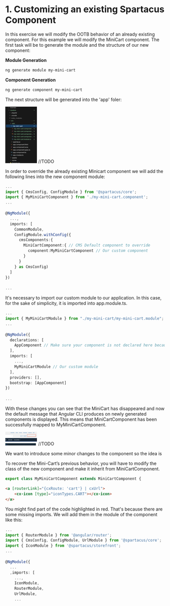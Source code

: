# 1. Customizing an existing Spartacus Component

In this exercise we will modify the OOTB behavior of an already existing component. For this example we will modify the MiniCart component. The first task will be to generate the module and the structure of our new component:

**Module Generation**

```bash
ng generate module my-mini-cart
```

**Component Generation**

```bash
ng generate component my-mini-cart
```

The next structure will be generated into the 'app' foler:

<img src="../media/1-1.png" alt="Folder structure" width="100px" /> //TODO

In order to override the already existing Minicart component we will add the following lines into the new component module:

```ts
...
import { CmsConfig, ConfigModule } from '@spartacus/core';
import { MyMiniCartComponent } from './my-mini-cart.component';
...

@NgModule({
  ...,
  imports: [
    CommonModule,
    ConfigModule.withConfig({
      cmsComponents:{
        MiniCartComponent:{ // CMS Default component to override
          component:MyMiniCartComponent // Our custom component
        }
      }
    } as CmsConfig)
  ]
})

...
```

It's necessary to import our custom module to our application. In this case, for the sake of simplicity, it is imported into app.module.ts.

```ts
...
import { MyMiniCartModule } from "./my-mini-cart/my-mini-cart.module";
...

@NgModule({
  declarations: [
    AppComponent // Make sure your component is not declared here because it will cause an error. This might happen if you generate the component before the module
  ],
  imports: [
    ...,
    MyMiniCartModule // Our custom module
  ],
  providers: [],
  bootstrap: [AppComponent]
})

...
```

With these changes you can see that the MiniCart has disappeared and now the default message that Angular CLI produces on newly generated components is displayed. This means that MiniCartComponent has been successfully mapped to MyMiniCartComponent.

<img src="../media/1-2.png" alt="Folder structure" width="100px" /> //TODO

We want to introduce some minor changes to the component so the idea is 

To recover the Mini-Cart’s previous behavior, you will have to modify the class of the new component and make it inherit from MiniCartComponent.
```ts
export class MyMiniCartComponent extends MiniCartComponent {
```

```html
<a [routerLink]="{cxRoute: 'cart'} | cxUrl">
    <cx-icon [type]="iconTypes.CART"></cx-icon>
</a>
```

You might find part of the code highlighted in red. That's because there are some missing imports. We will add them in the module of the component like this:

```ts
...
import { RouterModule } from '@angular/router';
import { CmsConfig, ConfigModule, UrlModule } from '@spartacus/core';
import { IconModule } from '@spartacus/storefront';
...

@NgModule({
  ...
  ,imports: [
    ...,
    IconModule,
    RouterModule,
    UrlModule,
    ...
```